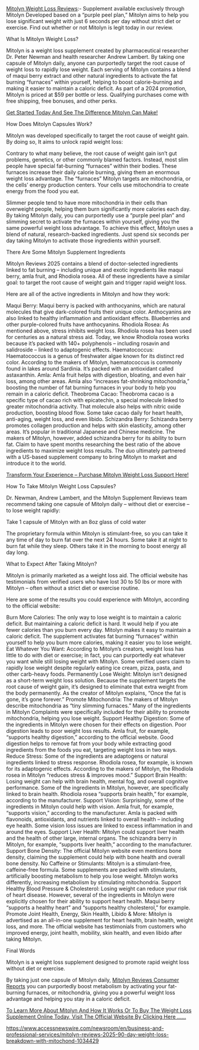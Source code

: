 <a href="https://www.accessnewswire.com/newsroom/en/business-and-professional-services/mitolyn-reviews-2025-90-day-weight-loss-breakdown-with-mitochond-1034429">Mitolyn Weight Loss Reviews</a>:- Supplement available exclusively through Mitolyn Developed based on a “purple peel plan,” Mitolyn aims to help you lose significant weight with just 6 seconds per day without strict diet or exercise. Find out whether or not Mitolyn is legit today in our review.

What Is Mitolyn Weight Loss? 

Mitolyn is a weight loss supplement created by pharmaceutical researcher Dr. Peter Newman and health researcher Andrew Lambert. By taking one capsule of Mitolyn daily, anyone can purportedly target the root cause of weight loss to rapidly lose weight. Each serving of Mitolyn contains a blend of maqui berry extract and other natural ingredients to activate the fat burning “furnaces” within yourself, helping to boost calorie-burning and making it easier to maintain a caloric deficit. As part of a 2024 promotion, Mitolyn is priced at $59 per bottle or less. Qualifying purchases come with free shipping, free bonuses, and other perks.

<a href="https://www.accessnewswire.com/newsroom/en/business-and-professional-services/mitolyn-reviews-2025-90-day-weight-loss-breakdown-with-mitochond-1034429">Get Started Today And See The Difference Mitolyn Can Make!</a>

How Does Mitolyn Capsules Work?

Mitolyn was developed specifically to target the root cause of weight gain. By doing so, It aims to unlock rapid weight loss:

Contrary to what many believe, the root cause of weight gain isn’t gut problems, genetics, or other commonly blamed factors. Instead, most slim people have special fat-burning “furnaces” within their bodies. These furnaces increase their daily calorie burning, giving them an enormous weight loss advantage. The “furnaces” Mitolyn targets are mitochondria, or the cells’ energy production centers. Your cells use mitochondria to create energy from the food you eat. 

Slimmer people tend to have more mitochondria in their cells than overweight people, helping them burn significantly more calories each day. By taking Mitolyn daily, you can purportedly use a “purple peel plan” and slimming secret to activate the furnaces within yourself, giving you the same powerful weight loss advantage. To achieve this effect, Mitolyn uses a blend of natural, research-backed ingredients. Just spend six seconds per day taking Mitolyn to activate those ingredients within yourself.

There Are Some Mitolyn Supplement Ingredients

Mitolyn Reviews 2025 contains a blend of doctor-selected ingredients linked to fat burning – including unique and exotic ingredients like maqui berry, amla fruit, and Rhodiola rosea. All of these ingredients have a similar goal: to target the root cause of weight gain and trigger rapid weight loss.

Here are all of the active ingredients in Mitolyn and how they work:

Maqui Berry: Maqui berry is packed with anthocyanins, which are natural molecules that give dark-colored fruits their unique color. Anthocyanins are also linked to healthy inflammation and antioxidant effects. Blueberries and other purple-colored fruits have anthocyanins. 
Rhodiola Rosea: As mentioned above, stress inhibits weight loss. Rhodiola rosea has been used for centuries as a natural stress aid. Today, we know Rhodiola rosea works because it’s packed with 140+ polyphenols – including rosavin and salidroside – linked to adaptogenic effects. 
Haematococcus: Haematococcus is a genus of freshwater algae known for its distinct red color. According to the makers of Mitolyn, haematococcus is commonly found in lakes around Sardinia. It’s packed with an antioxidant called astaxanthin.
Amla: Amla fruit helps with digestion, bloating, and even hair loss, among other areas. Amla also “increases fat-shrinking mitochondria,” boosting the number of fat burning furnaces in your body to help you remain in a caloric deficit. 
Theobroma Cacao: Theobroma cacao is a specific type of cacao rich with epicatechin, a special molecule linked to greater mitochondria activity. That molecule also helps with nitric oxide production, boosting blood flow. Some take cacao daily for heart health, anti-aging, weight loss, and even libido.
Schizandra Berry: Schizandra berry promotes collagen production and helps with skin elasticity, among other areas. It’s popular in traditional Japanese and Chinese medicine. The makers of Mitolyn, however, added schizandra berry for its ability to burn fat. 
Claim to have spent months researching the best ratio of the above ingredients to maximize weight loss results. The duo ultimately partnered with a US-based supplement company to bring Mitolyn to market and introduce it to the world.

<a href="https://www.accessnewswire.com/newsroom/en/business-and-professional-services/mitolyn-reviews-2025-90-day-weight-loss-breakdown-with-mitochond-1034429">Transform Your Experience – Purchase Mitolyn Weight Loss Support Here!</a>

How To Take Mitolyn Weight Loss Capsules?

Dr. Newman, Andrew Lambert, and the Mitolyn Supplement Reviews team recommend taking one capsule of Mitolyn daily – without diet or exercise – to lose weight rapidly:

Take 1 capsule of Mitolyn with an 8oz glass of cold water

The proprietary formula within Mitolyn is stimulant-free, so you can take it any time of day to burn fat over the next 24 hours. Some take it at night to burn fat while they sleep. Others take it in the morning to boost energy all day long.

What to Expect After Taking Mitolyn?

Mitolyn is primarily marketed as a weight loss aid. The official website has testimonials from verified users who have lost 30 to 50 lbs or more with Mitolyn – often without a strict diet or exercise routine.

Here are some of the results you could experience with Mitolyn, according to the official website:

Burn More Calories: The only way to lose weight is to maintain a caloric deficit. But maintaining a caloric deficit is hard. It would help if you ate fewer calories than you burn every day. Mitolyn makes it easy to maintain a caloric deficit. The supplement activates fat burning “furnaces” within yourself to help you burn more calories, making it easier you to lose weight. 
Eat Whatever You Want: According to Mitolyn’s creators, weight loss has little to do with diet or exercise; in fact, you can purportedly eat whatever you want while still losing weight with Mitolyn. Some verified users claim to rapidly lose weight despite regularly eating ice cream, pizza, pasta, and other carb-heavy foods.
Permanently Lose Weight: Mitolyn isn’t designed as a short-term weight loss solution. Because the supplement targets the root cause of weight gain, it’s designed to eliminate that extra weight from the body permanently. As the creator of Mitolyn explains, “Once the fat is gone, it’s gone forever.”
Promote Mitochondria: The makers of Mitolyn describe mitochondria as “tiny slimming furnaces.” Many of the ingredients in Mitolyn Complaints were specifically included for their ability to promote mitochondria, helping you lose weight.
Support Healthy Digestion: Some of the ingredients in Mitolyn were chosen for their effects on digestion. Poor digestion leads to poor weight loss results. Amla fruit, for example, “supports healthy digestion,” according to the official website. Good digestion helps to remove fat from your body while extracting good ingredients from the foods you eat, targeting weight loss in two ways.
Reduce Stress: Some of the ingredients are adaptogens or natural ingredients linked to stress response. Rhodiola rosea, for example, is known for its adaptogenic effects. According to the makers of Mitolyn, the Rhodiola rosea in Mitolyn “reduces stress & improves mood.”
Support Brain Health: Losing weight can help with brain health, mental fog, and overall cognitive performance. Some of the ingredients in Mitolyn, however, are specifically linked to brain health. Rhodiola rosea “supports brain health,” for example, according to the manufacturer.
Support Vision: Surprisingly, some of the ingredients in Mitolyn could help with vision. Amla fruit, for example, “supports vision,” according to the manufacturer. Amla is packed with flavonoids, antioxidants, and nutrients linked to overall health – including eye health. Some vision loss issues are linked to excess inflammation in and around the eyes.
Support Liver Health: Mitolyn could support liver health and the health of other large, internal organs. The schizandra berry in Mitolyn, for example, “supports liver health,” according to the manufacturer.
Support Bone Density: The official Mitolyn website even mentions bone density, claiming the supplement could help with bone health and overall bone density.
No Caffeine or Stimulants: Mitolyn is a stimulant-free, caffeine-free formula. Some supplements are packed with stimulants, artificially boosting metabolism to help you lose weight. Mitolyn works differently, increasing metabolism by stimulating mitochondria.
Support Healthy Blood Pressure & Cholesterol: Losing weight can reduce your risk of heart disease. However, several of the ingredients in Mitolyn were explicitly chosen for their ability to support heart health. Maqui berry “supports a healthy heart” and “supports healthy cholesterol,” for example.
Promote Joint Health, Energy, Skin Health, Libido & More: Mitolyn is advertised as an all-in-one supplement for heart health, brain health, weight loss, and more. The official website has testimonials from customers who improved energy, joint health, mobility, skin health, and even libido after taking Mitolyn.

Final Words

Mitolyn is a weight loss supplement designed to promote rapid weight loss without diet or exercise.

By taking just one capsule of Mitolyn daily, <a href="https://www.accessnewswire.com/newsroom/en/business-and-professional-services/mitolyn-reviews-2025-90-day-weight-loss-breakdown-with-mitochond-1034429">Mitolyn Reviews Consumer Reports</a> you can purportedly boost metabolism by activating your fat-burning furnaces, or mitochondria, giving you a powerful weight loss advantage and helping you stay in a caloric deficit.

<a href="https://www.accessnewswire.com/newsroom/en/business-and-professional-services/mitolyn-reviews-2025-90-day-weight-loss-breakdown-with-mitochond-1034429">To Learn More About Mitolyn And How It Works Or To Buy The Weight Loss Supplement Online Today, Visit The Official Website By Clicking Here ......</a>

https://www.accessnewswire.com/newsroom/en/business-and-professional-services/mitolyn-reviews-2025-90-day-weight-loss-breakdown-with-mitochond-1034429
